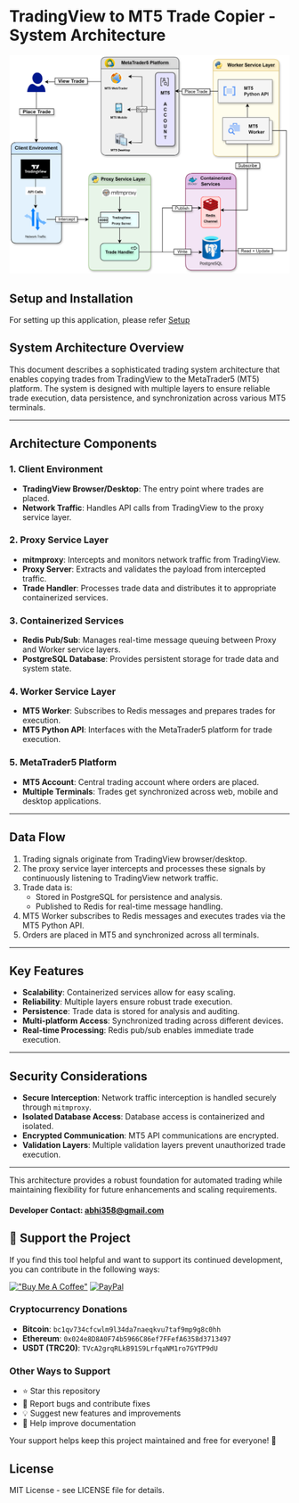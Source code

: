 # TradingView to MT5 Trade Copier -  System Architecture

![System Architecture](system-architecture-diagram.png)

## **Setup and Installation**
For setting up this application, please refer [Setup](Setup.md)

## **System Architecture Overview**
This document describes a sophisticated trading system architecture that enables copying trades from TradingView to the MetaTrader5 (MT5) platform. The system is designed with multiple layers to ensure reliable trade execution, data persistence, and synchronization across various MT5 terminals.

---

## **Architecture Components**

### **1. Client Environment**
- **TradingView Browser/Desktop**: The entry point where trades are placed.
- **Network Traffic**: Handles API calls from TradingView to the proxy service layer.

### **2. Proxy Service Layer**
- **mitmproxy**: Intercepts and monitors network traffic from TradingView.
- **Proxy Server**: Extracts and validates the payload from intercepted traffic.
- **Trade Handler**: Processes trade data and distributes it to appropriate containerized services.

### **3. Containerized Services**
- **Redis Pub/Sub**: Manages real-time message queuing between Proxy and Worker service layers.
- **PostgreSQL Database**: Provides persistent storage for trade data and system state.

### **4. Worker Service Layer**
- **MT5 Worker**: Subscribes to Redis messages and prepares trades for execution.
- **MT5 Python API**: Interfaces with the MetaTrader5 platform for trade execution.

### **5. MetaTrader5 Platform**
- **MT5 Account**: Central trading account where orders are placed.
- **Multiple Terminals**: Trades get synchronized across web, mobile and desktop applications.

---

## **Data Flow**
1. Trading signals originate from TradingView browser/desktop.
2. The proxy service layer intercepts and processes these signals by continuously listening to TradingView network traffic.
3. Trade data is:
   - Stored in PostgreSQL for persistence and analysis.
   - Published to Redis for real-time message handling.
4. MT5 Worker subscribes to Redis messages and executes trades via the MT5 Python API.
5. Orders are placed in MT5 and synchronized across all terminals.

---

## **Key Features**
- **Scalability**: Containerized services allow for easy scaling.
- **Reliability**: Multiple layers ensure robust trade execution.
- **Persistence**: Trade data is stored for analysis and auditing.
- **Multi-platform Access**: Synchronized trading across different devices.
- **Real-time Processing**: Redis pub/sub enables immediate trade execution.

---

## **Security Considerations**
- **Secure Interception**: Network traffic interception is handled securely through `mitmproxy`.
- **Isolated Database Access**: Database access is containerized and isolated.
- **Encrypted Communication**: MT5 API communications are encrypted.
- **Validation Layers**: Multiple validation layers prevent unauthorized trade execution.

---

This architecture provides a robust foundation for automated trading while maintaining flexibility for future enhancements and scaling requirements.


#### Developer Contact: abhi358@gmail.com


## 💝 Support the Project


If you find this tool helpful and want to support its continued development, you can contribute in the following ways:

[!["Buy Me A Coffee"](https://www.buymeacoffee.com/assets/img/custom_images/orange_img.png)](https://buymeacoffee.com/abhidp)
[![PayPal](https://img.shields.io/badge/PayPal-00457C?style=for-the-badge&logo=paypal&logoColor=white)](https://paypal.me/abhidp)



### Cryptocurrency Donations
- **Bitcoin**: `bc1qv734cfcwlm9l34da7naeqkvu7taf9mp9g8c0hh`
- **Ethereum**: `0x024e8D8A0F74b5966C86ef7FFefA6358d3713497`
- **USDT (TRC20)**: `TVcA2grqRLkB91S9LrfqaNM1ro7GYTP9dU`

### Other Ways to Support
- ⭐ Star this repository
- 🐛 Report bugs and contribute fixes
- 💡 Suggest new features and improvements
- 📖 Help improve documentation

Your support helps keep this project maintained and free for everyone! 🙏


## License

MIT License - see LICENSE file for details.